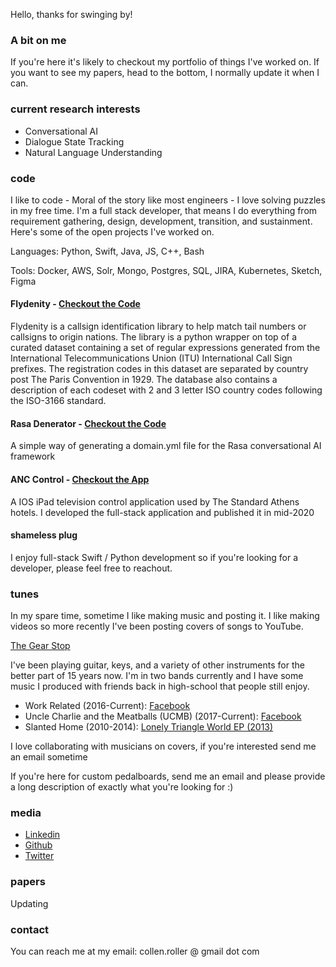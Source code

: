 Hello, thanks for swinging by!

<div id="animation" style="color: purple">
</div>
<script type="text/javascript">
  const movingString = "Collen"
  const distance = 10
  let spaces = 0
  let step = 1
  const animationElement = document.getElementById("animation")
  setInterval(() => {
    animationElement.innerHTML = "[" + "&nbsp;".repeat(spaces) + movingString + "&nbsp;".repeat(distance - spaces - movingString.length) + "]"
    spaces += step
    if (spaces === 0 || (spaces + movingString.length) === distance) {
      step = -step
    }
  }, 50)
</script>

### A bit on me

If you're here it's likely to checkout my portfolio of things I've worked on. If you want to see my papers, head to the bottom, I normally update it when I can. 

### current research interests

- Conversational AI
- Dialogue State Tracking
- Natural Language Understanding

### code

I like to code - Moral of the story like most engineers - I love solving puzzles in my free time. I'm a full stack developer, that means I do everything from requirement gathering, design, development, transition, and sustainment. Here's some of the open projects I've worked on.

Languages: Python, Swift, Java, JS, C++, Bash

Tools: Docker, AWS, Solr, Mongo, Postgres, SQL, JIRA, Kubernetes, Sketch, Figma

#### Flydenity - [Checkout the Code](https://github.com/Collen-Roller/flydenity)

Flydenity is a callsign identification library to help match tail numbers or callsigns to origin nations. The library is a python wrapper on top of a curated dataset containing a set of regular expressions generated from the International Telecommunications Union (ITU) International Call Sign prefixes. The registration codes in this dataset are separated by country post The Paris Convention in 1929. The database also contains a description of each codeset with 2 and 3 letter ISO country codes following the ISO-3166 standard.

#### Rasa Denerator - [Checkout the Code](https://github.com/Collen-Roller/Rasa-Denerator)

A simple way of generating a domain.yml file for the Rasa conversational AI framework

#### ANC Control - [Checkout the App](https://fnd.io/#/us/ipad-app/1518858229-anc-control-by-michael-manno)

A IOS iPad television control application used by The Standard Athens hotels. I developed the full-stack application and published it in mid-2020

#### shameless plug

I enjoy full-stack Swift / Python development so if you're looking for a developer, please feel free to reachout.

### tunes 

In my spare time, sometime I like making music and posting it. I like making videos so more recently I've been posting covers of songs to YouTube. 

[The Gear Stop](https://www.youtube.com/channel/UCeEBY1M93NGi7BdPho9Z8IQ)

I've been playing guitar, keys, and a variety of other instruments for the better part of 15 years now. I'm in two bands currently and I have some music I produced with friends back in high-school that people still enjoy.

  - Work Related (2016-Current): [Facebook](https://www.facebook.com/WorkRelatedCNY)
  - Uncle Charlie and the Meatballs (UCMB) (2017-Current): [Facebook](https://www.facebook.com/UncleCharlieandtheMeatballs/)
  - Slanted Home (2010-2014): [Lonely Triangle World EP (2013)](https://slantedhome.bandcamp.com/)

I love collaborating with musicians on covers, if you're interested send me an email sometime

If you're here for custom pedalboards, send me an email and please provide a long description of exactly what you're looking for :)

### media

- [Linkedin](https://www.linkedin.com/in/collen-roller-7b871682)
- [Github](https://github.com/Collen-Roller)
- [Twitter](https://twitter.com/C_Rollah)

### papers

Updating

### contact

You can reach me at my email: collen.roller @ gmail dot com 
